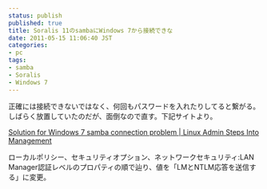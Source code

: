 ```yaml
---
status: publish
published: true
title: Soralis 11のsambaにWindows 7から接続できな
date: 2011-05-15 11:06:40 JST
categories:
- pc
tags:
- samba
- Soralis
- Windows 7
---
```

正確には接続できないではなく、何回もパスワードを入れたりしてると繋がる。しばらく放置していたのだが、面倒なので直す。下記サイトより。

<a href="http://yonitg.com/solution-for-windows-7-samba-connection-problem/">Solution for Windows 7 samba connection problem | Linux Admin Steps Into Management</a>

ローカルポリシー、セキュリティオプション、ネットワークセキュリティ:LAN Manager認証レベルのプロパティの順で辿り、値を「LMとNTLM応答を送信する」に変更。
